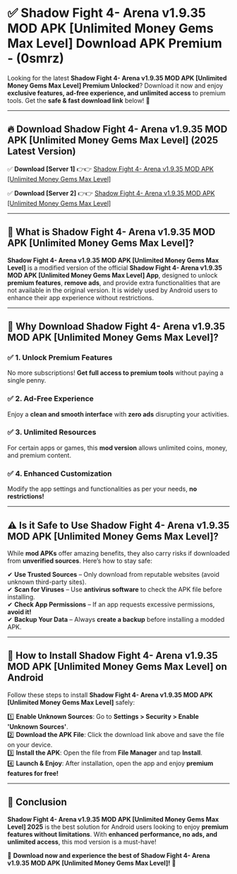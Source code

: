 
# ✅ Shadow Fight 4- Arena v1.9.35 MOD APK [Unlimited Money Gems Max Level] Download APK Premium -  (0smrz) 

Looking for the latest **Shadow Fight 4- Arena v1.9.35 MOD APK [Unlimited Money Gems Max Level] Premium Unlocked**? Download it now and enjoy **exclusive features, ad-free experience, and unlimited access** to premium tools. Get the **safe & fast download link** below! 🚀

---

## 🔥 Download Shadow Fight 4- Arena v1.9.35 MOD APK [Unlimited Money Gems Max Level] (2025 Latest Version)

✅ **Download [Server 1]** 👉👉 [Shadow Fight 4- Arena v1.9.35 MOD APK [Unlimited Money Gems Max Level] ](https://apkcomod.com?title=Shadow_Fight_4-_Arena_v1.9.35_MOD_APK_[Unlimited_Money_Gems_Max_Level])  

✅ **Download [Server 2]** 👉👉 [Shadow Fight 4- Arena v1.9.35 MOD APK [Unlimited Money Gems Max Level] ](https://apkcomod.com?title=Shadow_Fight_4-_Arena_v1.9.35_MOD_APK_[Unlimited_Money_Gems_Max_Level])  


---

## 📌 What is Shadow Fight 4- Arena v1.9.35 MOD APK [Unlimited Money Gems Max Level]?

**Shadow Fight 4- Arena v1.9.35 MOD APK [Unlimited Money Gems Max Level]** is a modified version of the official **Shadow Fight 4- Arena v1.9.35 MOD APK [Unlimited Money Gems Max Level] App**, designed to unlock **premium features**, **remove ads**, and provide extra functionalities that are not available in the original version. It is widely used by Android users to enhance their app experience without restrictions.

---

## 🌟 Why Download Shadow Fight 4- Arena v1.9.35 MOD APK [Unlimited Money Gems Max Level]?

### ✅ 1. Unlock Premium Features
No more subscriptions! **Get full access to premium tools** without paying a single penny.

### ✅ 2. Ad-Free Experience
Enjoy a **clean and smooth interface** with **zero ads** disrupting your activities.

### ✅ 3. Unlimited Resources
For certain apps or games, this **mod version** allows unlimited coins, money, and premium content.

### ✅ 4. Enhanced Customization
Modify the app settings and functionalities as per your needs, **no restrictions!**

---

## ⚠️ Is it Safe to Use Shadow Fight 4- Arena v1.9.35 MOD APK [Unlimited Money Gems Max Level]?

While **mod APKs** offer amazing benefits, they also carry risks if downloaded from **unverified sources**. Here’s how to stay safe:

✔ **Use Trusted Sources** – Only download from reputable websites (avoid unknown third-party sites).  
✔ **Scan for Viruses** – Use **antivirus software** to check the APK file before installing.  
✔ **Check App Permissions** – If an app requests excessive permissions, **avoid it!**  
✔ **Backup Your Data** – Always **create a backup** before installing a modded APK.

---

## 📲 How to Install Shadow Fight 4- Arena v1.9.35 MOD APK [Unlimited Money Gems Max Level] on Android

Follow these steps to install **Shadow Fight 4- Arena v1.9.35 MOD APK [Unlimited Money Gems Max Level]** safely:

1️⃣ **Enable Unknown Sources**: Go to **Settings > Security > Enable 'Unknown Sources'**.  
2️⃣ **Download the APK File**: Click the download link above and save the file on your device.  
3️⃣ **Install the APK**: Open the file from **File Manager** and tap **Install**.  
4️⃣ **Launch & Enjoy**: After installation, open the app and enjoy **premium features for free!**

---

## 🚀 Conclusion

**Shadow Fight 4- Arena v1.9.35 MOD APK [Unlimited Money Gems Max Level] 2025** is the best solution for Android users looking to enjoy **premium features without limitations**. With **enhanced performance, no ads, and unlimited access**, this mod version is a must-have!

🔻 **Download now and experience the best of Shadow Fight 4- Arena v1.9.35 MOD APK [Unlimited Money Gems Max Level]!** 🔻

